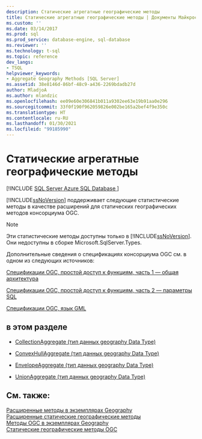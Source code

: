 ```yaml
---
description: Статические агрегатные географические методы
title: Статические агрегатные географические методы | Документы Майкрософт
ms.custom: ''
ms.date: 03/14/2017
ms.prod: sql
ms.prod_service: database-engine, sql-database
ms.reviewer: ''
ms.technology: t-sql
ms.topic: reference
dev_langs:
- TSQL
helpviewer_keywords:
- Aggregate Geography Methods [SQL Server]
ms.assetid: 38e8146d-86bf-48c9-a436-2269bdadb27d
author: MladjoA
ms.author: mlandzic
ms.openlocfilehash: ee09e60e306841b011a9302ee63e19b91aa0e296
ms.sourcegitcommit: 33f0f190f962059826e002be165a2bef4f9e350c
ms.translationtype: HT
ms.contentlocale: ru-RU
ms.lasthandoff: 01/30/2021
ms.locfileid: "99185990"
---
```

# <a name="static-aggregate-geography-methods"></a>Статические агрегатные географические методы
[!INCLUDE [SQL Server Azure SQL Database ](../../includes/applies-to-version/sql-asdb.md)]

  [!INCLUDE[ssNoVersion](../../includes/ssnoversion-md.md)] поддерживает следующие статистические методы в качестве расширений для статических географических методов консорциума OGC.  
  
> [!NOTE]  
>  Эти статистические методы доступны только в [!INCLUDE[ssNoVersion](../../includes/ssnoversion-md.md)]. Они недоступны в сборке Microsoft.SqlServer.Types.  
  
 Дополнительные сведения о спецификациях консорциума OGC см. в одном из следующих источников:  
  
 [Спецификации OGC, простой доступ к функциям, часть 1 — общая архитектура](https://go.microsoft.com/fwlink/?LinkId=93627)  
  
 [Спецификации OGC, простой доступ к функциям, часть 2 — параметры SQL](https://go.microsoft.com/fwlink/?LinkId=93628)  
  
 [Спецификации OGC, язык GML](https://go.microsoft.com/fwlink/?LinkId=93629)  
  
## <a name="in-this-section"></a>в этом разделе  
  
-   [CollectionAggregate (тип данных geography Data Type)](../../t-sql/spatial-geography/collectionaggregate-geography-data-type.md)  
  
-   [ConvexHullAggregate (тип данных geography Data Type)](../../t-sql/spatial-geography/convexhullaggregate-geography-data-type.md)  
  
-   [EnvelopeAggregate (тип данных geography Data Type)](../../t-sql/spatial-geography/envelopeaggregate-geography-data-type.md)  
  
-   [UnionAggregate (тип данных geography Data Type)](../../t-sql/spatial-geography/unionaggregate-geography-data-type.md)  
  
## <a name="see-also"></a>См. также:  
 [Расширенные методы в экземплярах Geography](../../t-sql/spatial-geography/extended-methods-on-geography-instances.md)   
 [Расширенные статические географические методы](../../t-sql/spatial-geography/extended-static-geography-methods.md)   
 [Методы OGC в экземплярах Geography](../../t-sql/spatial-geography/ogc-methods-on-geography-instances.md)   
 [Статические географические методы OGC](../../t-sql/spatial-geography/ogc-static-geography-methods.md)  
  
  

